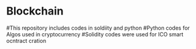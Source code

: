 # Blockchain
#This repository includes codes in soldiity and python 
#Python codes for Algos used in cryptocurrency
#Solidity codes were used for ICO smart ocntract cration

